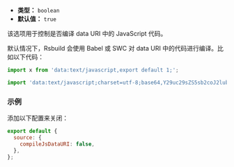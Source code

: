 - **类型：** `boolean`
- **默认值：** `true`

该选项用于控制是否编译 data URI 中的 JavaScript 代码。

默认情况下，Rsbuild 会使用 Babel 或 SWC 对 data URI 中的代码进行编译。比如以下代码：

```js
import x from 'data:text/javascript,export default 1;';

import 'data:text/javascript;charset=utf-8;base64,Y29uc29sZS5sb2coJ2lubGluZSAxJyk7';
```

### 示例

添加以下配置来关闭：

```js
export default {
  source: {
    compileJsDataURI: false,
  },
};
```
